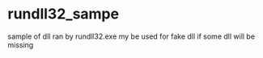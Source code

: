 rundll32_sampe
==============

sample of dll ran by rundll32.exe my be used for fake dll if some dll will be missing
